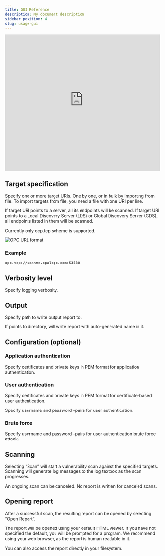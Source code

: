 ```yaml
---
title: GUI Reference
description: My document description
sidebar_position: 4
slug: usage-gui
---
```


<iframe width="100%" height="444" src="https://www.youtube-nocookie.com/embed/sZ3j8nrZ1Pc?si=7sFwaQpmcSSyYZmS" title="YouTube video player" frameborder="0" allow="accelerometer; autoplay; clipboard-write; encrypted-media; gyroscope; picture-in-picture; web-share" allowfullscreen></iframe>

## Target specification

Specify one or more target URIs. One by one, or in bulk by importing from file.
To import targets from file, you need a file with one URI per line.

If target URI points to a server, all its endpoints will be scanned.
If target URI points to a Local Discovery Server (LDS) or Global Discovery Server (GDS), all endpoints listed in them will be scanned.

Currently only ocp.tcp scheme is supported.

![OPC URL format](/img/opc-ua-uri-format.png)

### Example

```text
opc.tcp://scanme.opalopc.com:53530
```

## Verbosity level

Specify logging verbosity.

## Output

Specify path to write output report to.

If points to directory, will write report with auto-generated name in it.

## Configuration (optional)

### Application authentication

Specify certificates and private keys in PEM format for application authentication.

### User authentication

Specify certificates and private keys in PEM format for certificate-based user authentication.

Specify username and password -pairs for user authentication.

### Brute force

Specify username and password -pairs for user authentication brute force attack.

## Scanning

Selecting “Scan” will start a vulnerability scan against the specified targets.
Scanning will generate log messages to the log textbox as the scan progresses.

An ongoing scan can be canceled. No report is written for canceled scans.

## Opening report

After a successful scan, the resulting report can be opened by selecting “Open Report”.

The report will be opened using your default HTML viewer. If you have not specified the default, you will be prompted for a program.
We recommend using your web browser, as the report is human readable in it.

You can also access the report directly in your filesystem.
